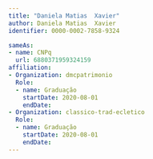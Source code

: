 ```yaml
---
title: "Daniela Matias  Xavier"
author: Daniela Matias  Xavier
identifier: 0000-0002-7858-9324

sameAs:
- name: CNPq
  url: 6880371959324159
affiliation:
- Organization: dmcpatrimonio
  Role:
  - name: Graduação
    startDate: 2020-08-01
    endDate: 
- Organization: classico-trad-ecletico
  Role:
  - name: Graduação
    startDate: 2020-08-01
    endDate: 
---
```





